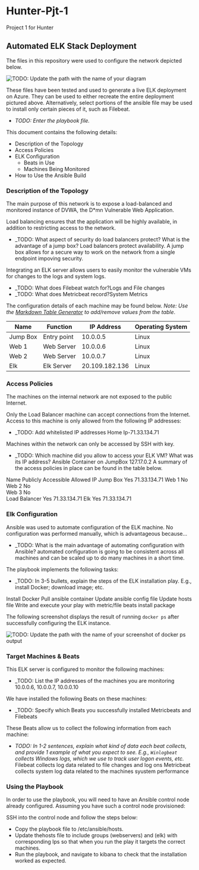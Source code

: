 # Hunter-Pjt-1
Project 1 for Hunter
## Automated ELK Stack Deployment

The files in this repository were used to configure the network depicted below.

![TODO: Update the path with the name of your diagram](Images/diagram_filename.png)

These files have been tested and used to generate a live ELK deployment on Azure. They can be used to either recreate the entire deployment pictured above. Alternatively, select portions of the ansible file may be used to install only certain pieces of it, such as Filebeat.

  - _TODO: Enter the playbook file._

This document contains the following details:
- Description of the Topology
- Access Policies
- ELK Configuration
  - Beats in Use
  - Machines Being Monitored
- How to Use the Ansible Build


### Description of the Topology

The main purpose of this network is to expose a load-balanced and monitored instance of DVWA, the D*mn Vulnerable Web Application.

Load balancing ensures that the application will be highly available, in addition to restricting access to the network.
- _TODO: What aspect of security do load balancers protect? What is the advantage of a jump box?
Load balancers protect availability. A jump box allows for a secure way to work on the network from a single endpoint impoving security.

Integrating an ELK server allows users to easily monitor the vulnerable VMs for changes to the logs and system logs.
- _TODO: What does Filebeat watch for?Logs and File changes
- _TODO: What does Metricbeat record?System Metrics

The configuration details of each machine may be found below.
_Note: Use the [Markdown Table Generator](http://www.tablesgenerator.com/markdown_tables) to add/remove values from the table_.

| Name     | Function | IP Address | Operating System |
|----------|----------|------------|------------------|
| Jump Box | Entry point | 10.0.0.5   | Linux            |
| Web 1    |Web Server| 10.0.0.6   | Linux            |
| Web 2    |Web Server| 10.0.0.7   | Linux            |
| Elk      |Elk Server|20.109.182.136| Linux          |

### Access Policies

The machines on the internal network are not exposed to the public Internet. 

Only the Load Balancer machine can accept connections from the Internet. Access to this machine is only allowed from the following IP addresses:
- _TODO: Add whitelisted IP addresses Home Ip-71.33.134.71

Machines within the network can only be accessed by SSH with key.
- _TODO: Which machine did you allow to access your ELK VM? What was its IP address? Ansible Container on JumpBox 127.17.0.2
A summary of the access policies in place can be found in the table below.


Name	Publicly Accessible	Allowed IP
Jump Box	Yes	71.33.134.71
Web 1 	No	
Web 2	No	
Web 3	No	
Load Balancer	Yes	71.33.134.71
Elk 	Yes	71.33.134.71

### Elk Configuration

Ansible was used to automate configuration of the ELK machine. No configuration was performed manually, which is advantageous because...
- _TODO: What is the main advantage of automating configuration with Ansible? automated configuration is going to be consistent across all machines and can be scaled up to do many machines in a short time.

The playbook implements the following tasks:
- _TODO: In 3-5 bullets, explain the steps of the ELK installation play. E.g., install Docker; download image; etc. 

Install Docker
Pull ansible container
Update ansible config file
Update hosts file
Write and execute your play with metric/file beats install package


The following screenshot displays the result of running `docker ps` after successfully configuring the ELK instance.

![TODO: Update the path with the name of your screenshot of docker ps output](Images/docker_ps_output.png)
 
### Target Machines & Beats
This ELK server is configured to monitor the following machines:
- _TODO: List the IP addresses of the machines you are monitoring
10.0.0.6, 10.0.0.7, 10.0.0.10

We have installed the following Beats on these machines:
- _TODO: Specify which Beats you successfully installed
Metricbeats and Filebeats

These Beats allow us to collect the following information from each machine:
- _TODO: In 1-2 sentences, explain what kind of data each beat collects, and provide 1 example of what you expect to see. E.g., `Winlogbeat` collects Windows logs, which we use to track user logon events, etc._
Filebeat collects log data related to file changes and log ons
Metricbeat collects system log data related to the machines syustem performance
### Using the Playbook
In order to use the playbook, you will need to have an Ansible control node already configured. Assuming you have such a control node provisioned: 

SSH into the control node and follow the steps below:
- Copy the playbook file to /etc/ansible/hosts.
- Update thehosts file to include groups (webservers) and (elk) with corresponding Ips so that when you run the play it targets the correct machines.
- Run the playbook, and navigate to kibana to check that the installation worked as expected.



